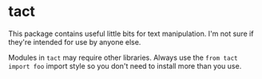 tact
====

This package contains useful little bits for text manipulation. I'm
not sure if they're intended for use by anyone else.

Modules in `tact` may require other libraries. Always use the
`from tact import foo` import style so you don't need to install
more than you use.
